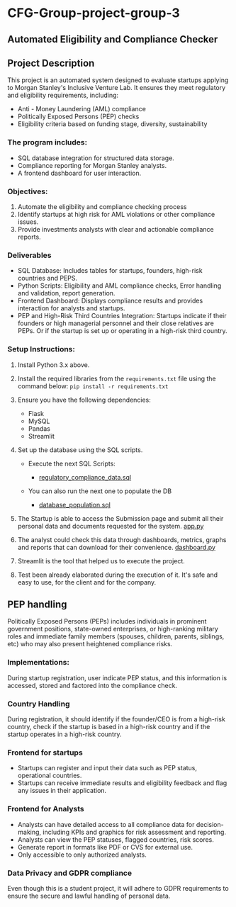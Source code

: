 # CFG-Group-project-group-3
## Automated Eligibility and Compliance Checker

## Project Description
This project is an automated system designed to evaluate startups applying to Morgan Stanley's Inclusive Venture Lab. 
It ensures they meet regulatory and eligibility requirements, including:
- Anti - Money Laundering (AML) compliance
- Politically Exposed Persons (PEP) checks
- Eligibility criteria based on funding stage, diversity, sustainability

### The program includes:
- SQL database integration for structured data storage.
- Compliance reporting for Morgan Stanley analysts.
- A frontend dashboard for user interaction.

### Objectives:

1. Automate the eligibility and compliance checking process
2. Identify startups at high risk for AML violations or other compliance issues.
3. Provide investments analysts with clear and actionable compliance reports.

### Deliverables

- SQL Database: Includes tables for startups, founders, high-risk countries and PEPS.
- Python Scripts: Eligibility and AML compliance checks, Error handling and validation, report generation.
- Frontend Dashboard: Displays compliance results and provides interaction for analysts and startups.
- PEP and High-Risk Third Countries Integration: Startups indicate if their founders or high managerial personnel and their close relatives are PEPs. 
Or if the startup is set up or operating in a high-risk third country.

### Setup Instructions:

1. Install Python 3.x above.
2. Install the required libraries from the `requirements.txt` file using the command below:
   `pip install -r requirements.txt`

3. Ensure you have the following dependencies:
   - Flask
   - MySQL
   - Pandas
   - Streamlit
4. Set up the database using the SQL scripts.
   
   - Execute the next SQL Scripts:
     - [regulatory_compliance_data.sql](regulatory_compliance_data.sql)
   
   - You can also run the next one to populate the DB
     - [database_population.sql](database_population.sql)
5. The Startup is able to access the Submission page and submit all their personal data and documents requested for the system. [app.py](app.py)
6. The analyst could check this data through dashboards, metrics, graphs and reports that can download for their convenience. [dashboard.py](dashboard.py)
7. Streamlit is the tool that helped us to execute the project.
8. Test been already elaborated during the execution of it. It's safe and easy to use, for the client and for the company.
   
   
## PEP handling 

Politically Exposed Persons (PEPs) includes individuals in prominent government positions, state-owned enterprises, or high-ranking military roles and immediate family members (spouses, children, parents, siblings, etc) who may also present heightened compliance risks.

### Implementations:
During startup registration, user indicate PEP status, and this information is accessed, stored and factored into the compliance check.

### Country Handling

During registration, it should identify if the founder/CEO is from a high-risk country, check if the startup is based in a high-risk country and if the startup operates in a high-risk country.

### Frontend for startups

- Startups can register and input their data such as PEP status, operational countries.
- Startups can receive immediate results and eligibility feedback and flag any issues in their application.

### Frontend for Analysts
- Analysts can have detailed access to all compliance data for decision-making, including KPIs and graphics for risk assessment and reporting.
- Analysts can view the PEP statuses, flagged countries, risk scores. 
- Generate  report in formats like PDF or CVS for external use.
- Only accessible to only authorized analysts.

### Data Privacy and GDPR compliance
Even though this is a student project, it will adhere to GDPR requirements to ensure the secure and lawful handling of personal data. 
